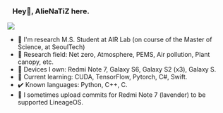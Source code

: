 ### &nbsp;&nbsp;&nbsp;Hey👋, AlieNaTiZ here.
<a href="https://github.com/anuraghazra/github-readme-stats">
  <img align="center" src="https://github-readme-stats.vercel.app/api?username=alienatiz&count_private=false&show_icons=true&cache_seconds=43200&locale=en&theme=dracula" />
</a>

<!--
<a href="https://github.com/anuraghazra/github-readme-stats">
  <img align="center" src="https://github-readme-stats.vercel.app/api/top-langs/?username=alienatiz&langs_count=10&layout=compact&cache_seconds=43200&locale=en&theme=dracula" />
</a>
-->

- 🔭 I'm research M.S. Student at AIR Lab (on course of the Master of Science, at SeoulTech)
- 💬 Research field: Net zero, Atmosphere, PEMS, Air pollution, Plant canopy, etc.
- 📱 Devices I own: Redmi Note 7, Galaxy S6, Galaxy S2 (x3), Galaxy S.
- 🌱 Current learning: CUDA, TensorFlow, Pytorch, C#, Swift.
- ✔️ Known languages: Python, C++, C.
- 🤔 I sometimes upload commits for Redmi Note 7 (lavender) to be supported LineageOS.

<!--
**alienatiz/alienatiz** is a ✨ _special_ ✨ repository because its `README.md` (this file) appears on your GitHub profile.

Here are some ideas to get you started:

- 🔭 I’m currently working on ...
- 🌱 I’m currently learning ...
- 👯 I’m looking to collaborate on ...
- 🤔 I’m looking for help with ...
- 💬 Ask me about ...
- 📫 How to reach me: ...
- 😄 Pronouns: ...
- ⚡ Fun fact: ...
-->
